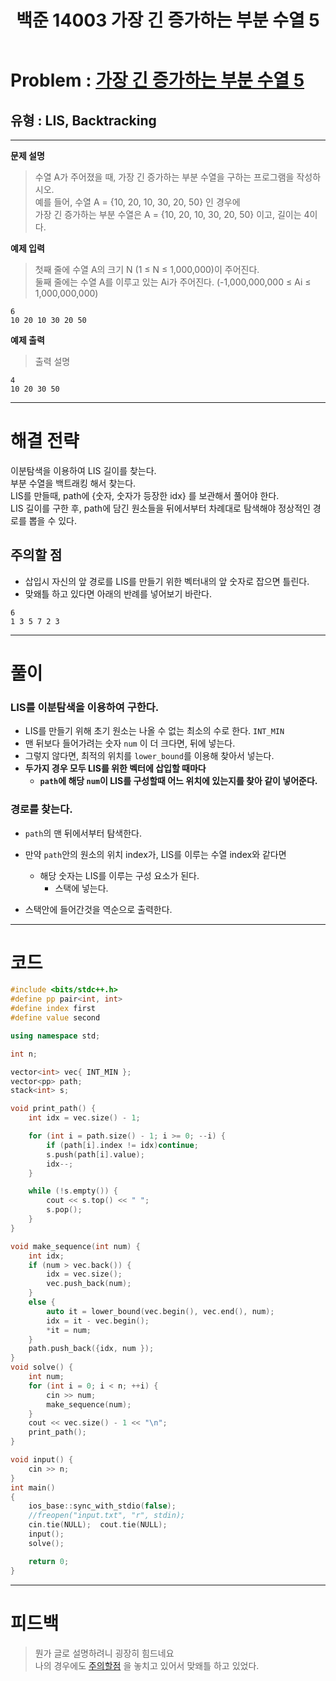 ﻿---
title: 백준 14003 가장 긴 증가하는 부분 수열 5
#date: 2020-00-00-00:00
categories:
- PS

tags:
- baekjoon
- PS
- Problem Solve
- LIS
- Backtracking
---

<!-- 문제 번호 -->

# Problem : [가장 긴 증가하는 부분 수열 5](https://www.acmicpc.net/problem/14003)
## 유형 : LIS, Backtracking

---


**문제 설명**

> 수열 A가 주어졌을 때, 가장 긴 증가하는 부분 수열을 구하는 프로그램을 작성하시오.  
예를 들어, 수열 A = {10, 20, 10, 30, 20, 50} 인 경우에   
가장 긴 증가하는 부분 수열은 A = {10, 20, 10, 30, 20, 50} 이고, 길이는 4이다.

**예제 입력**

> 첫째 줄에 수열 A의 크기 N (1 ≤ N ≤ 1,000,000)이 주어진다.  
둘째 줄에는 수열 A를 이루고 있는 Ai가 주어진다. (-1,000,000,000 ≤ Ai ≤ 1,000,000,000)

```
6
10 20 10 30 20 50
```

**예제 출력**

> 출력 설명

```
4
10 20 30 50
```

---


# 해결 전략

> 
이분탐색을 이용하여 LIS 길이를 찾는다.  
부분 수열을 백트래킹 해서 찾는다.  
LIS를 만들때, path에 {숫자, 숫자가 등장한 idx} 를 보관해서 풀어야 한다.  
LIS 길이를 구한 후, path에 담긴 원소들을 뒤에서부터 차례대로 탐색해야 정상적인 경로를 뽑을 수 있다.  


## 주의할 점

* 삽입시 자신의 앞 경로를 LIS를 만들기 위한 벡터내의 앞 숫자로 잡으면 틀린다.
* 맞왜틀 하고 있다면 아래의 반례를 넣어보기 바란다.

```
6
1 3 5 7 2 3
```


---



# 풀이

### LIS를 이분탐색을 이용하여 구한다.
* LIS를 만들기 위해 초기 원소는 나올 수 없는 최소의 수로 한다. `INT_MIN`
* 맨 뒤보다 들어가려는 숫자 `num` 이 더 크다면, 뒤에 넣는다.
* 그렇지 않다면, 최적의 위치를 `lower_bound`를 이용해 찾아서 넣는다.
* **두가지 경우 모두 LIS를 위한 벡터에 삽입할 때마다**
	* **`path`에 해당 `num`이 LIS를 구성할때 어느 위치에 있는지를 찾아 같이 넣어준다.**



### 경로를 찾는다.
* `path`의 맨 뒤에서부터 탐색한다.
* 만약 `path`안의 원소의 위치 index가, LIS를 이루는 수열 index와 같다면
	* 해당 숫자는 LIS를 이루는 구성 요소가 된다.
		* 스택에 넣는다.

* 스택안에 들어간것을 역순으로 출력한다.

---

# 코드

```c++
#include <bits/stdc++.h>
#define pp pair<int, int>
#define index first
#define value second

using namespace std;

int n;

vector<int> vec{ INT_MIN };
vector<pp> path;
stack<int> s;

void print_path() {
    int idx = vec.size() - 1;

    for (int i = path.size() - 1; i >= 0; --i) {
        if (path[i].index != idx)continue;
        s.push(path[i].value);
        idx--;
    }

    while (!s.empty()) {
        cout << s.top() << " ";
        s.pop();
    }
}

void make_sequence(int num) {
    int idx;
    if (num > vec.back()) {
        idx = vec.size();
        vec.push_back(num);
    }
    else {
        auto it = lower_bound(vec.begin(), vec.end(), num);
        idx = it - vec.begin();
        *it = num;
    }
    path.push_back({idx, num });
}
void solve() {
    int num;
    for (int i = 0; i < n; ++i) {
        cin >> num;
        make_sequence(num);
    }
    cout << vec.size() - 1 << "\n";
    print_path();
}

void input() {
    cin >> n;
}
int main()
{
    ios_base::sync_with_stdio(false);
    //freopen("input.txt", "r", stdin);
    cin.tie(NULL);  cout.tie(NULL);
    input();
    solve();

    return 0;
}
```


---


# 피드백


> 뭔가 글로 설명하려니 굉장히 힘드네요  
나의 경우에도 [주의할점](#주의할-점) 을 놓치고 있어서 맞왜틀 하고 있었다.